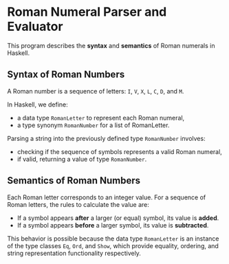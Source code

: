 # Roman Numeral Parser and Evaluator

This program describes the **syntax** and **semantics** of Roman numerals in Haskell.

## Syntax of Roman Numbers

A Roman number is a sequence of letters: `I`, `V`, `X`, `L`, `C`, `D`, and `M`.

In Haskell, we define:
- a data type `RomanLetter` to represent each Roman numeral,
- a type synonym `RomanNumber` for a list of RomanLetter.

Parsing a string into the previously defined type `RomanNumber` involves:
- checking if the sequence of symbols represents a valid Roman numeral,
- if valid, returning a value of type `RomanNumber`.

## Semantics of Roman Numbers

Each Roman letter corresponds to an integer value. For a sequence of Roman letters, the rules to calculate the value are:
- If a symbol appears **after** a larger (or equal) symbol, its value is **added**.
- If a symbol appears **before** a larger symbol, its value is **subtracted**.

This behavior is possible because the data type `RomanLetter` is an instance of the type classes `Eq`, `Ord`, and `Show`, which provide equality, ordering, and string representation functionality respectively.
